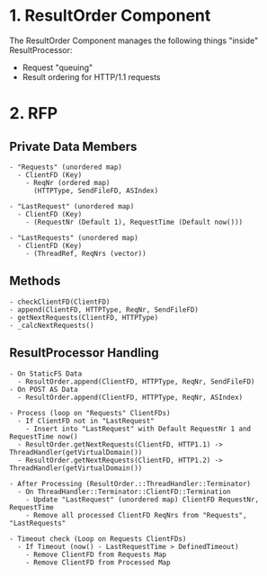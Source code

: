 # 1. ResultOrder Component

The ResultOrder Component manages the following things "inside" ResultProcessor:

- Request "queuing"
- Result ordering for HTTP/1.1 requests

# 2. RFP

## Private Data Members
```
- "Requests" (unordered map)
  - ClientFD (Key)
    - ReqNr (ordered map)
      (HTTPType, SendFileFD, ASIndex)

- "LastRequest" (unordered map)
  - ClientFD (Key)
    - (RequestNr (Default 1), RequestTime (Default now()))

- "LastRequests" (unordered map)
  - ClientFD (Key)
    - (ThreadRef, ReqNrs (vector))
```

## Methods
```
- checkClientFD(ClientFD)
- append(ClientFD, HTTPType, ReqNr, SendFileFD)
- getNextRequests(ClientFD, HTTPType)
- _calcNextRequests()
```

## ResultProcessor Handling

```
- On StaticFS Data
  - ResultOrder.append(ClientFD, HTTPType, ReqNr, SendFileFD)
- On POST AS Data
  - ResultOrder.append(ClientFD, HTTPType, ReqNr, ASIndex)

- Process (loop on "Requests" ClientFDs)
  - If ClientFD not in "LastRequest"
    - Insert into "LastRequest" with Default RequestNr 1 and RequestTime now()
  - ResultOrder.getNextRequests(ClientFD, HTTP1.1) -> ThreadHandler(getVirtualDomain())
  - ResultOrder.getNextRequests(ClientFD, HTTP1.2) -> ThreadHandler(getVirtualDomain())

- After Processing (ResultOrder.::ThreadHandler::Terminator)
  - On ThreadHandler::Terminator::ClientFD::Termination
    - Update "LastRequest" (unordered map) ClientFD RequestNr, RequestTime
    - Remove all processed ClientFD ReqNrs from "Requests", "LastRequests"

- Timeout check (Loop on Requests ClientFDs)
  - If Timeout (now() - LastRequestTime > DefinedTimeout)
    - Remove ClientFD from Requests Map
    - Remove ClientFD from Processed Map
```


